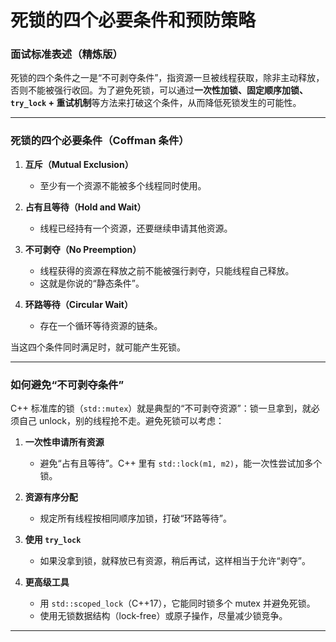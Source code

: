 # 死锁的四个必要条件和预防策略

### 面试标准表述（精炼版）
死锁的四个条件之一是“不可剥夺条件”，指资源一旦被线程获取，除非主动释放，否则不能被强行收回。为了避免死锁，可以通过**一次性加锁、固定顺序加锁、`try_lock` + 重试机制**等方法来打破这个条件，从而降低死锁发生的可能性。

---

### 死锁的四个必要条件（Coffman 条件）

1. **互斥（Mutual Exclusion）**

   * 至少有一个资源不能被多个线程同时使用。

2. **占有且等待（Hold and Wait）**

   * 线程已经持有一个资源，还要继续申请其他资源。

3. **不可剥夺（No Preemption）**

   * 线程获得的资源在释放之前不能被强行剥夺，只能线程自己释放。
   * 这就是你说的“静态条件”。

4. **环路等待（Circular Wait）**

   * 存在一个循环等待资源的链条。

当这四个条件同时满足时，就可能产生死锁。

---

### 如何避免“不可剥夺条件”

C++ 标准库的锁（`std::mutex`）就是典型的“不可剥夺资源”：锁一旦拿到，就必须自己 unlock，别的线程抢不走。避免死锁可以考虑：

1. **一次性申请所有资源**

   * 避免“占有且等待”。C++ 里有 `std::lock(m1, m2)`，能一次性尝试加多个锁。

2. **资源有序分配**

   * 规定所有线程按相同顺序加锁，打破“环路等待”。

3. **使用 `try_lock`**

   * 如果没拿到锁，就释放已有资源，稍后再试，这样相当于允许“剥夺”。

4. **更高级工具**

   * 用 `std::scoped_lock`（C++17），它能同时锁多个 mutex 并避免死锁。
   * 使用无锁数据结构（lock-free）或原子操作，尽量减少锁竞争。

---